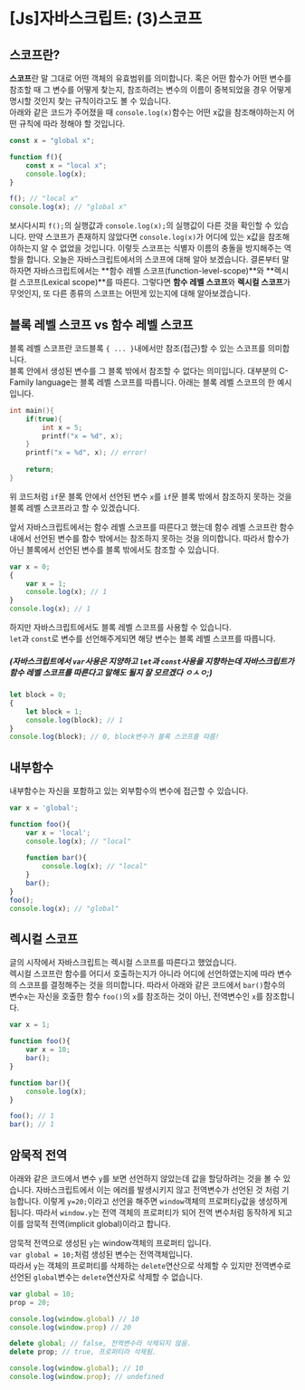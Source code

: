 # [Js]자바스크립트: (3)스코프

## 스코프란?

**스코프**란 말 그대로 어떤 객체의 유효범위를 의미합니다. 혹은 어떤 함수가 어떤 변수를 참조할 때 그 변수를 어떻게 찾는지, 참조하려는 변수의 이름이 중복되었을 경우 어떻게 명시할 것인지 찾는 규칙이라고도 볼 수 있습니다.  
아래와 같은 코드가 주어졌을 때 `console.log(x)`함수는 어떤 x값을 참조해야하는지 어떤 규칙에 따라 정해야 할 것입니다. 

```javascript
const x = "global x";

function f(){
    const x = "local x";
    console.log(x);
}

f(); // "local x"
console.log(x); // "global x"
```

보시다시피 `f();`의 실행값과 `console.log(x);`의 실행값이 다른 것을 확인할 수 있습니다. 만약 스코프가 존재하지 않았다면 `console.log(x)`가 어디에 있는 x값을 참조해야하는지 알 수 없었을 것입니다. 이렇듯 스코프는 식별자 이름의 충돌을 방지해주는 역할을 합니다. 오늘은 자바스크립트에서의 스코프에 대해 알아 보겠습니다. 결론부터 말하자면 자바스크립트에서는 **함수 레벨 스코프(function-level-scope)**와 **렉시컬 스코프(Lexical scope)**를 따른다. 그렇다면 **함수 레벨 스코프**와 **렉시컬 스코프**가 무엇인지, 또 다른 종류의 스코프는 어떤게 있는지에 대해 알아보겠습니다.

## 블록 레벨 스코프 vs 함수 레벨 스코프

블록 레벨 스코프란 코드블록 `{ ... }`내에서만 참조(접근)할 수 있는 스코프를 의미합니다.  
블록 안에서 생성된 변수를 그 블록 밖에서 참조할 수 없다는 의미입니다. 대부분의 C-Family language는 블록 레벨 스코프를 따릅니다. 아래는 블록 레벨 스코프의 한 예시 입니다.

```c
int main(){
    if(true){
        int x = 5;
        printf("x = %d", x);
    }
    printf("x = %d", x); // error!
    
    return;
}
```

위 코드처럼 `if`문 블록 안에서 선언된 변수 `x`를 `if`문 블록 밖에서 참조하지 못하는 것을 블록 레벨 스코프라고 할 수 있겠습니다. 

앞서 자바스크립트에서는 함수 레벨 스코프를 따른다고 했는데 함수 레벨 스코프란 함수 내에서 선언된 변수를 함수 밖에서는 참조하지 못하는 것을 의미합니다. 따라서 함수가 아닌 블록에서 선언된 변수를 블록 밖에서도 참조할 수 있습니다.

```javascript
var x = 0;
{
    var x = 1;
    console.log(x); // 1
}
console.log(x); // 1
```

하지만 자바스크립트에서도 블록 레벨 스코프를 사용할 수 있습니다.  
`let`과 `const`로 변수를 선언해주게되면 해당 변수는 블록 레벨 스코프를 따릅니다.  

##### (자바스크립트에서 `var`사용은 지양하고 `let`과 `const`사용을 지향하는데 자바스크립트가 함수 레벨 스코프를 따른다고 말해도 될지 잘 모르겠다 ㅇㅅㅇ;)

```javascript
let block = 0;
{
    let block = 1;
    console.log(block); // 1
}
console.log(block); // 0, block변수가 블록 스코프를 따름!
```

## 내부함수

내부함수는 자신을 포함하고 있는 외부함수의 변수에 접근할 수 있습니다. 

```javascript
var x = 'global';

function foo(){
    var x = 'local';
    console.log(x); // "local"
    
    function bar(){
        console.log(x); // "local"
    }
    bar();
}
foo();
console.log(x); // "global"
```

## 렉시컬 스코프

글의 시작에서 자바스크립트는 렉시컬 스코프를 따른다고 했었습니다.  
렉시컬 스코프란 함수를 어디서 호출하는지가 아니라 어디에 선언하였는지에 따라 변수의 스코프를 결정해주는 것을 의미합니다. 따라서 아래와 같은 코드에서 `bar()`함수의 변수`x`는 자신을 호출한 함수 `foo()`의 `x`를 참조하는 것이 아닌, 전역변수인 `x`를 참조합니다.

```javascript
var x = 1;

function foo(){
    var x = 10;
    bar();
}

function bar(){
    console.log(x);
}

foo(); // 1
bar(); // 1
```

## 암묵적 전역

아래와 같은 코드에서 변수 `y`를 보면 선언하지 않았는데 값을 할당하려는 것을 볼 수 있습니다. 자바스크립트에서 이는 에러를 발생시키지 않고 전역변수가 선언된 것 처럼 기능합니다. 이렇게 `y=20;`이라고 선언을 해주면 `window`객체의 프로퍼티`y`값을 생성하게 됩니다. 따라서 `window.y`는 전역 객체의 프로퍼티가 되어 전역 변수처럼 동작하게 되고 이를 암묵적 전역(implicit global)이라고 합니다.

암묵적 전역으로 생성된 `y`는 window객체의 프로퍼티 입니다.  
`var global = 10;`처럼 생성된 변수는 전역객체입니다.  
따라서 `y`는 객체의 프로퍼티를 삭제하는 `delete`연산으로 삭제할 수 있지만 전역변수로 선언된 `global`변수는 `delete`연산자로 삭제할 수 없습니다.

```javascript
var global = 10;
prop = 20;

console.log(window.global) // 10
console.log(window.prop) // 20

delete global; // false, 전역변수라 삭제되지 않음.
delete prop; // true, 프로퍼티라 삭제됨.

console.log(window.global); // 10
console.log(window.prop); // undefined
```

